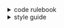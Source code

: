 <details>
<summary>code rulebook</summary>


### I: Implicit contracts: Guarantee/Assume type hints

- For Functions
  - **Arguments**: All function arguments must be type hinted.
    - **Passing the correct type** in arguments is **caller responsibility**:
    - **Guarantee in call** and **assume in definition**: Passsed argument conform to type hint 
  - **Returns**: Functions must either return the type they hint at or raise an Error (Returning and raising are mutually exclusive). 
    - **Returning the correct type** , assuming arguments are of the correct type, **is callee responsbility**: 
    - **Guarantee in every function definition** and **assume in function call**: Function returns object of the hinted type or raises Exception
    - All functions returns must be type labeled if they return anything but None; Functions without a type hint are implictiyl assumed to return None
- For classes
	- All class attributes must be type hinted. Init must guarantee fulfilling the type hints after init finish and that type guaranteed must be upheld at any point after
	- Inherited attributes and methods implicitly inherit their type hints and are not type hinted explicitly
	- **Guarantee after init complete** and **assume at any point after init complete**: Class attributes conform to init type hint


### II: Naming
- Stick to pythonic case and spacing conventions (see also: [python-naming-convention](https://github.com/naming-convention/naming-convention-guides/tree/master/python):
  - source files: lowercase w/ snake_case, 
  - functions:  lowercase w/ snake_case; use verbs
  - classes: everything else: CamelCase; use nouns
- Functions that return something are of the format `get_[object]` or if the function initializes and returns the object `create_[object]`, `make_[object]` or `retrieve_[object]`
- Names are searchable and distinguishable, so let word trees differ by prefix not by suffix
- Plural perfererentially as `object_list`, not `objects`; get_elements() and get_element() both being defined is a recipe for disaster
- Hungarian notations is only used when the object appears as several types throughout the program

### III: Vertical arrangement

- Follow the Downward dependency rule: Wherever possible, modules are arranged so that dependency/reference relation (y depends on x) points downward i.e. if y depends on x then  x is placed below y
- I.e.: Highest level modules/submodules first then the methods they depend on below; In doing so also, minimize the vertical distance between modules
- Apply self both for text within a file and files within a directory

### IV: Imports

- Style
```
from .this_file import that_class ## Intra source-dir imports
from [module] import that_class   ## Inter source-dir imports using __init__
```
This requires making use of init files to specify which objects from the module to expose

- **import consolidation**: Consolidate imports from a single module in a single line if possible
- **hierarchical stacking**: Source directories are stacked by importing everything:
```
from [source_dir1] import *
from [source_dir2] import *
```
- **ordering**: First import stdlib/pypi packages, then own code arranged by how far away nearest common ancestor

### V: Size rules
- **kwargs only**: Pass arguments only by keyword
- **minimal nesting**: Max indentation level === 3 
- **small directories**: Each dir ideally contains only 2-4 files/folders; max 5 files/folders
- **short files**: Max ~200 loc, Ideally < 120 loc
- **short functions**: Max ~30 loc, ideally <= 15 loc; Ideally <= 2 args, max ~ 5 args
- **commit messges**: ~ 5 words

</details>

<details>
<summary>style guide</summary> 

### Architecture
- Decide conciously what constitutes the **interface(API)** and the **implementation** of your modules and seperate them well i.e. seperate the "What?" from the "How?"
	- **Loose coupling**: Under the constraint of supplying the intended functionality, the module API should be as minimal as possible
	- **Minimal exposure**": Don't expose what you don't need for the functionality; Attributes and methods not part of the interface should be hidden i.e. of the form `_attribute`
- Sometimes variables like Settings are needed throughout the entire project. This is only allowed in the form of immutable Singletons:
	- The variables must be bundled into a Singletons object ([singleton pattern](https://refactoring.guru/design-patterns/singleton/python/example))
	- The singleton is initialized once by passed arguments or some default behaviour and then never changed
- **Hierarchy of abstractions**: Organize the program into a hierachy of levels of abstraction, follwing a **stepdown rule**: Each function is ideally composed only of statements from the next lower level of ab>
Mixing levels of abstraction should be avoided whenever possible


### Checkpointing
- Tests

</details>

